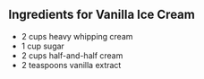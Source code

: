 ## **Ingredients for Vanilla Ice Cream**

* 2 cups heavy whipping cream
* 1 cup sugar
* 2 cups half-and-half cream
* 2 teaspoons vanilla extract